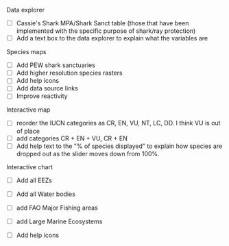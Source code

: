 Data explorer
- [ ] Cassie's Shark MPA/Shark Sanct table (those that have been implemented with the specific purpose of shark/ray protection)
- [ ] Add a text box to the data explorer to explain what the variables are

Species maps
- [ ] Add PEW shark sanctuaries
- [ ] Add higher resolution species rasters
- [ ] Add help icons
- [ ] Add data source links
- [ ] Improve reactivity

Interactive map
- [ ] reorder the IUCN categories as CR, EN, VU, NT, LC, DD. I think VU is out of place
- [ ] add categories CR + EN + VU, CR + EN 
- [ ] Add help  text to the "% of species displayed" to explain how species are dropped out as the slider moves down from 100%. 

Interactive chart
- [ ] Add all EEZs
- [ ] Add all Water bodies
- [ ] add FAO Major Fishing areas
- [ ] add Large Marine Ecosystems
- [ ] Add help icons


